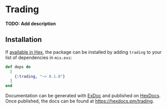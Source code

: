 # Trading

**TODO: Add description**

## Installation

If [available in Hex](https://hex.pm/docs/publish), the package can be installed
by adding `trading` to your list of dependencies in `mix.exs`:

```elixir
def deps do
  [
    {:trading, "~> 0.1.0"}
  ]
end
```

Documentation can be generated with [ExDoc](https://github.com/elixir-lang/ex_doc)
and published on [HexDocs](https://hexdocs.pm). Once published, the docs can
be found at <https://hexdocs.pm/trading>.

